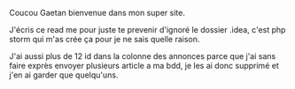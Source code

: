 Coucou Gaetan bienvenue dans mon super site.

J'écris ce read me pour juste te prevenir d'ignoré le dossier .idea, c'est php storm qui m'as crée ça pour je ne sais quelle raison.

J'ai aussi plus de 12 id dans la colonne des annonces parce que j'ai sans faire exprès envoyer plusieurs article a ma bdd, je les ai donc supprimé et j'en ai garder que quelqu'uns.
